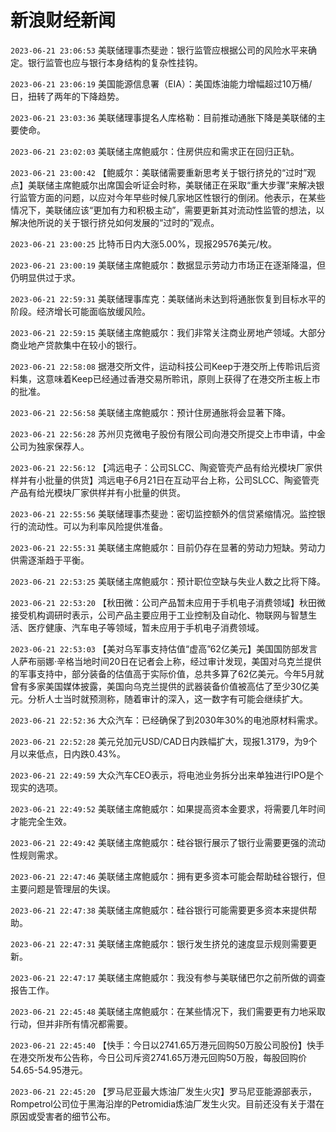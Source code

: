 # 新浪财经新闻
`2023-06-21 23:06:53` 美联储理事杰斐逊：银行监管应根据公司的风险水平来确定。银行监管也应与银行本身结构的复杂性挂钩。

`2023-06-21 23:06:19` 美国能源信息署（EIA）：美国炼油能力增幅超过10万桶/日，扭转了两年的下降趋势。

`2023-06-21 23:03:36` 美联储理事提名人库格勒：目前推动通胀下降是美联储的主要使命。

`2023-06-21 23:02:03` 美联储主席鲍威尔：住房供应和需求正在回归正轨。

`2023-06-21 23:00:42` 【鲍威尔：美联储需要重新思考关于银行挤兑的“过时”观点】美联储主席鲍威尔出席国会听证会时称，美联储正在采取“重大步骤”来解决银行监管方面的问题，以应对今年早些时候几家地区性银行的倒闭。他表示，在某些情况下，美联储应该“更加有力和积极主动”，需要更新其对流动性监管的想法，以解决他所说的关于银行挤兑如何发展的“过时的”观点。

`2023-06-21 23:00:25` 比特币日内大涨5.00%，现报29576美元/枚。

`2023-06-21 23:00:19` 美联储主席鲍威尔：数据显示劳动力市场正在逐渐降温，但仍明显供过于求。

`2023-06-21 22:59:31` 美联储理事库克：美联储尚未达到将通胀恢复到目标水平的阶段。经济增长可能面临放缓风险。

`2023-06-21 22:59:15` 美联储主席鲍威尔：我们非常关注商业房地产领域。大部分商业地产贷款集中在较小的银行。

`2023-06-21 22:58:08` 据港交所文件，运动科技公司Keep于港交所上传聆讯后资料集，这意味着Keep已经通过香港交易所聆讯，原则上获得了在港交所主板上市的批准。

`2023-06-21 22:56:58` 美联储主席鲍威尔：预计住房通胀将会显著下降。

`2023-06-21 22:56:28` 苏州贝克微电子股份有限公司向港交所提交上市申请，中金公司为独家保荐人。

`2023-06-21 22:56:12` 【鸿远电子：公司SLCC、陶瓷管壳产品有给光模块厂家供样并有小批量的供货】鸿远电子6月21日在互动平台上称，公司SLCC、陶瓷管壳产品有给光模块厂家供样并有小批量的供货。

`2023-06-21 22:55:56` 美联储理事杰斐逊：密切监控额外的信贷紧缩情况。监控银行的流动性。可以为利率风险提供准备。

`2023-06-21 22:55:31` 美联储主席鲍威尔：目前仍存在显著的劳动力短缺。劳动力供需逐渐趋于平衡。

`2023-06-21 22:53:25` 美联储主席鲍威尔：预计职位空缺与失业人数之比将下降。

`2023-06-21 22:53:20`   【秋田微：公司产品暂未应用于手机电子消费领域】秋田微接受机构调研时表示，公司产品主要应用于工业控制及自动化、物联网与智慧生活、医疗健康、汽车电子等领域，暂未应用于手机电子消费领域。

`2023-06-21 22:53:03`   【美对乌军事支持估值“虚高”62亿美元】美国国防部发言人萨布丽娜·辛格当地时间20日在记者会上称，经过审计发现，美国对乌克兰提供的军事支持中，部分装备的估值高于实际价值，总共多算了62亿美元。今年5月就曾有多家美国媒体披露，美国向乌克兰提供的武器装备价值被高估了至少30亿美元。分析人士当时就预测称，随着审计的深入，这一数字有可能会继续扩大。

`2023-06-21 22:52:36` 大众汽车：已经确保了到2030年30%的电池原材料需求。

`2023-06-21 22:52:28` 美元兑加元USD/CAD日内跌幅扩大，现报1.3179，为9个月以来低点，日内跌0.43%。

`2023-06-21 22:49:59`   大众汽车CEO表示，将电池业务拆分出来单独进行IPO是个现实的选项。

`2023-06-21 22:49:52` 美联储主席鲍威尔：如果提高资本金要求，将需要几年时间才能完全生效。

`2023-06-21 22:49:42` 美联储主席鲍威尔：硅谷银行展示了银行业需要更强的流动性规则需求。

`2023-06-21 22:47:46` 美联储主席鲍威尔：拥有更多资本可能会帮助硅谷银行，但主要问题是管理层的失误。

`2023-06-21 22:47:38` 美联储主席鲍威尔：硅谷银行可能需要更多资本来提供帮助。

`2023-06-21 22:47:31` 美联储主席鲍威尔：银行发生挤兑的速度显示规则需要更新。

`2023-06-21 22:47:17` 美联储主席鲍威尔：我没有参与美联储巴尔之前所做的调查报告工作。

`2023-06-21 22:45:48` 美联储主席鲍威尔：在某些情况下，我们需要更有力地采取行动，但并非所有情况都需要。

`2023-06-21 22:45:40`   【快手：今日以2741.65万港元回购50万股公司股份】快手在港交所发布公告称，今日公司斥资2741.65万港元回购50万股，每股回购价54.65-54.95港元。

`2023-06-21 22:45:20`   【罗马尼亚最大炼油厂发生火灾】罗马尼亚能源部表示，Rompetrol公司位于黑海沿岸的Petromidia炼油厂发生火灾。目前还没有关于潜在原因或受害者的细节公布。


